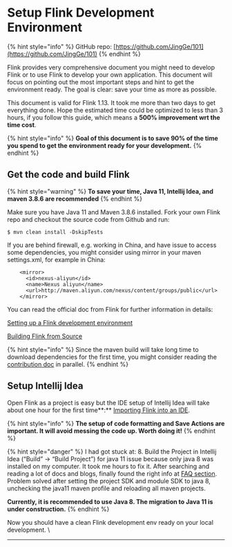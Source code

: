 # Setup Flink Development Environment

{% hint style="info" %}
GitHub repo: [https://github.com/JingGe/101](https://github.com/JingGe/101)
{% endhint %}

Flink provides very comprehensive document you might need to develop Flink or to use Flink to develop your own application. This document will focus on pointing out the most important steps and hint to get the environment ready. The goal is clear: save your time as more as possible.

This document is valid for Flink 1.13. It took me more than two days to get everything done. Hope the estimated time could be optimized to less than 3 hours, if you follow this guide, which means a **500% improvement wrt the time cost**.

{% hint style="info" %}
**Goal of this document is to save 90% of the time you spend to get the environment ready for your development.**
{% endhint %}

## Get the code and build Flink

{% hint style="warning" %}
**To save your time, Java 11, Intellij Idea, and maven 3.8.6 are recommended**
{% endhint %}

Make sure you have Java 11 and Maven 3.8.6 installed. Fork your own Flink repo and checkout the source code from Github and run:

```
$ mvn clean install -DskipTests
```

If you are behind firewall, e.g. working in China, and have issue to access some dependencies, you might consider using mirror in your maven settings.xml, for example in China:

```markup
    <mirror>
      <id>nexus-aliyun</id>
      <name>Nexus aliyun</name>
      <url>http://maven.aliyun.com/nexus/content/groups/public</url>
    </mirror>
```

You can read the official doc from Flink for further information in details:

[Setting up a Flink development environment](https://cwiki.apache.org/confluence/display/FLINK/Setting+up+a+Flink+development+environment)

[Building Flink from Source](https://nightlies.apache.org/flink/flink-docs-master/docs/flinkdev/building/)

{% hint style="info" %}
Since the maven build will take long time to download dependencies for the first time, you might consider reading the [contribution doc](doc-to-read-before-coding.md) in parallel.
{% endhint %}

## Setup Intellij Idea

Open Flink as a project is easy but the IDE setup of Intellij Idea will take about one hour for the first time**:** [Importing Flink into an IDE](https://ci.apache.org/projects/flink/flink-docs-release-1.13/docs/flinkdev/ide\_setup/).

{% hint style="info" %}
**The setup of code formatting and Save Actions are important. It will avoid messing the code up. Worth doing it!**
{% endhint %}

{% hint style="danger" %}
I had got stuck at: 8. Build the Project in Intellij Idea (“Build” → “Build Project”) for java 11 issue because only java 8 was installed on my computer. It took me hours to fix it. After searching and reading a lot of docs and blogs, finally found the right info at [FAQ section](https://ci.apache.org/projects/flink/flink-docs-release-1.13/docs/flinkdev/ide\_setup/). Problem solved after setting the project SDK and module SDK to java 8, unchecking the java11 maven profile and reloading all maven projects.

**Currently, it is recommended to use Java 8. The migration to Java 11 is under construction.**
{% endhint %}

Now you should have a clean Flink development env ready on your local development. \
****
